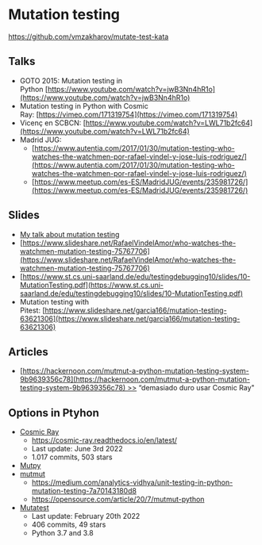 # Mutation testing

https://github.com/vmzakharov/mutate-test-kata


## Talks

- GOTO 2015: Mutation testing in Python [https://www.youtube.com/watch?v=jwB3Nn4hR1o](https://www.youtube.com/watch?v=jwB3Nn4hR1o)
- Mutation testing in Python with Cosmic Ray: [https://vimeo.com/171319754](https://vimeo.com/171319754)
- Vicenç en SCBCN: [https://www.youtube.com/watch?v=LWL71b2fc64](https://www.youtube.com/watch?v=LWL71b2fc64)
- Madrid JUG:
    - [https://www.autentia.com/2017/01/30/mutation-testing-who-watches-the-watchmen-por-rafael-vindel-y-jose-luis-rodriguez/](https://www.autentia.com/2017/01/30/mutation-testing-who-watches-the-watchmen-por-rafael-vindel-y-jose-luis-rodriguez/)
    - [https://www.meetup.com/es-ES/MadridJUG/events/235981726/](https://www.meetup.com/es-ES/MadridJUG/events/235981726/)


## Slides
- [My talk about mutation testing](https://docs.google.com/presentation/d/e/2PACX-1vRQLjeHWO7uYC9_GtZR0H9xWTAmFOMOcy55hWC2Ljo1Xslhk9pDlwKAwpsJz0LKgKKKrCEPclp9RaOo/pub?start=false&loop=false&delayms=3000)
- [https://www.slideshare.net/RafaelVindelAmor/who-watches-the-watchmen-mutation-testing-75767706](https://www.slideshare.net/RafaelVindelAmor/who-watches-the-watchmen-mutation-testing-75767706)
- [https://www.st.cs.uni-saarland.de/edu/testingdebugging10/slides/10-MutationTesting.pdf](https://www.st.cs.uni-saarland.de/edu/testingdebugging10/slides/10-MutationTesting.pdf)
- Mutation testing with Pitest: [https://www.slideshare.net/garcia166/mutation-testing-63621306](https://www.slideshare.net/garcia166/mutation-testing-63621306)


## Articles
- [https://hackernoon.com/mutmut-a-python-mutation-testing-system-9b9639356c78](https://hackernoon.com/mutmut-a-python-mutation-testing-system-9b9639356c78) >> “demasiado duro usar Cosmic Ray"


## Options in Ptyhon

- [Cosmic Ray](https://github.com/sixty-north/cosmic-ray)
    - https://cosmic-ray.readthedocs.io/en/latest/
    - Last update: June 3rd 2022
    - 1.017 commits, 503 stars
- [Mutpy](https://github.com/mutpy/mutpy)
- [mutmut](https://mutmut.readthedocs.io/en/latest/)
    - https://medium.com/analytics-vidhya/unit-testing-in-python-mutation-testing-7a70143180d8
    - https://opensource.com/article/20/7/mutmut-python
- [Mutatest](https://mutatest.readthedocs.io/en/latest/)
    - Last update: February 20th 2022
    - 406 commits, 49 stars
    - Python 3.7 and 3.8

